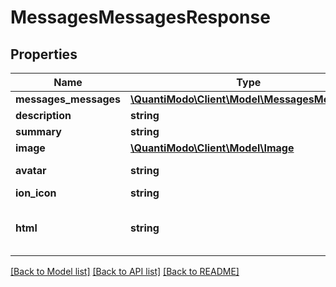 # MessagesMessagesResponse

## Properties
Name | Type | Description | Notes
------------ | ------------- | ------------- | -------------
**messages_messages** | [**\QuantiModo\Client\Model\MessagesMessage[]**](MessagesMessage.md) |  | 
**description** | **string** | MessagesMessage | [optional] 
**summary** | **string** | MessagesMessage | [optional] 
**image** | [**\QuantiModo\Client\Model\Image**](Image.md) |  | [optional] 
**avatar** | **string** | Square icon png url | [optional] 
**ion_icon** | **string** | Ex: ion-ios-person | [optional] 
**html** | **string** | Embeddable list of study summaries with explanation at the top | [optional] 

[[Back to Model list]](../README.md#documentation-for-models) [[Back to API list]](../README.md#documentation-for-api-endpoints) [[Back to README]](../README.md)


